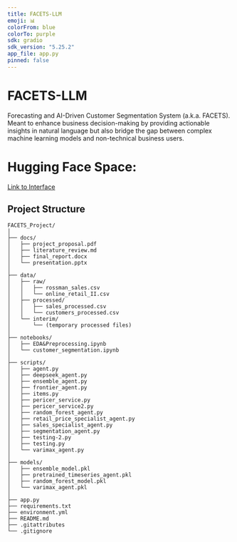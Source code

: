 ```yaml
---
title: FACETS-LLM
emoji: 📊
colorFrom: blue
colorTo: purple
sdk: gradio
sdk_version: "5.25.2"
app_file: app.py
pinned: false
---
```


# FACETS-LLM
Forecasting and AI-Driven Customer Segmentation System (a.k.a. FACETS). Meant to enhance business decision-making by providing  actionable insights in natural language but also bridge the gap between complex machine learning models and non-technical business users.

# Hugging Face Space:

[Link to Interface](https://huggingface.co/spaces/DS5983-FACETS-team/FACETS-LLM-Assistant)

## Project Structure
```
FACETS_Project/
│
├── docs/
│   ├── project_proposal.pdf
│   ├── literature_review.md
│   ├── final_report.docx
│   └── presentation.pptx
│
├── data/
│   ├── raw/
│   │   ├── rossman_sales.csv
│   │   └── online_retail_II.csv
│   ├── processed/
│   │   ├── sales_processed.csv
│   │   └── customers_processed.csv
│   └── interim/
│       └── (temporary processed files)
│
├── notebooks/
│   ├── EDA&Preprocessing.ipynb
│   └── customer_segmentation.ipynb
│
├── scripts/
│   ├── agent.py
│   ├── deepseek_agent.py
│   ├── ensemble_agent.py
│   ├── frontier_agent.py
│   ├── items.py
│   ├── pericer_service.py
│   ├── pericer_service2.py
│   ├── random_forest_agent.py
│   ├── retail_price_specialist_agent.py
│   ├── sales_specialist_agent.py
│   ├── segmentation_agent.py
│   ├── testing-2.py
│   ├── testing.py
│   └── varimax_agent.py
│
├── models/
│   ├── ensemble_model.pkl
│   ├── pretrained_timeseries_agent.pkl
│   ├── random_forest_model.pkl
│   └── varimax_agent.pkl
│
├── app.py
├── requirements.txt
├── environment.yml
├── README.md
├── .gitattributes
└── .gitignore

```
